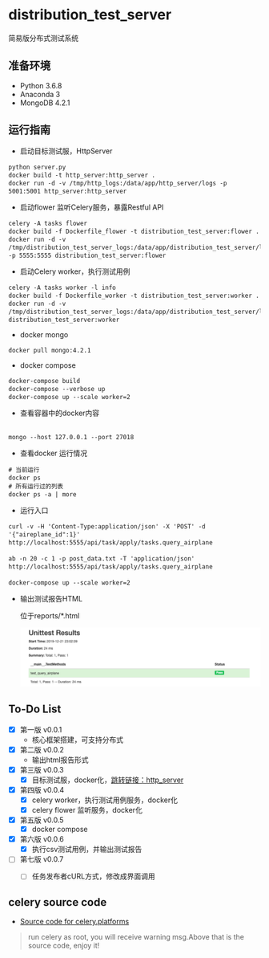 # distribution_test_server
简易版分布式测试系统

## 准备环境

- Python 3.6.8 
- Anaconda 3
- MongoDB 4.2.1

## 运行指南
- 启动目标测试服，HttpServer

```
python server.py
docker build -t http_server:http_server .
docker run -d -v /tmp/http_logs:/data/app/http_server/logs -p 5001:5001 http_server:http_server
```

- 启动flower 监听Celery服务，暴露Restful API

```
celery -A tasks flower
docker build -f Dockerfile_flower -t distribution_test_server:flower .
docker run -d -v /tmp/distribution_test_server_logs:/data/app/distribution_test_server/logs -p 5555:5555 distribution_test_server:flower
```

- 启动Celery worker，执行测试用例

```
celery -A tasks worker -l info
docker build -f Dockerfile_worker -t distribution_test_server:worker .
docker run -d -v /tmp/distribution_test_server_logs:/data/app/distribution_test_server/logs distribution_test_server:worker
```

- docker mongo

```
docker pull mongo:4.2.1
```

- docker compose

```
docker-compose build
docker-compose --verbose up
docker-compose up --scale worker=2
```

- 查看容器中的docker内容

```

mongo --host 127.0.0.1 --port 27018

```

- 查看docker 运行情况

```
# 当前运行
docker ps
# 所有运行过的列表
docker ps -a | more
```



- 运行入口

```
curl -v -H 'Content-Type:application/json' -X 'POST' -d '{"aireplane_id":1}'  http://localhost:5555/api/task/apply/tasks.query_airplane

ab -n 20 -c 1 -p post_data.txt -T 'application/json'  http://localhost:5555/api/task/apply/tasks.query_airplane

docker-compose up --scale worker=2
```

- 输出测试报告HTML

    位于reports/*.html

    ![](/reports/img/TestResults___main__.TestMethods_2019-12-21_23-02-09.png)

## To-Do List
- [x] 第一版 v0.0.1
  - 核心框架搭建，可支持分布式
- [x] 第二版 v0.0.2
  - 输出html报告形式
- [x] 第三版 v0.0.3
  - [x] 目标测试服，docker化，[跳转链接：http_server](https://github.com/jptiancai/http_server)
- [x] 第四版 v0.0.4
  - [x] celery worker，执行测试用例服务，docker化
  - [x] celery flower 监听服务，docker化
- [x] 第五版 v0.0.5
  - [x] docker compose 
- [x] 第六版 v0.0.6
  - [x] 执行csv测试用例，并输出测试报告
- [ ] 第七版 v0.0.7
  - [ ] 任务发布者cURL方式，修改成界面调用


## celery source code

- [Source code for celery.platforms](https://docs.celeryproject.org/en/3.1/_modules/celery/platforms.html)
> run celery as root, you will receive warning msg.Above that is the source code, enjoy it!
